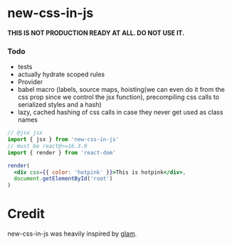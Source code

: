 # new-css-in-js

**THIS IS NOT PRODUCTION READY AT ALL. DO NOT USE IT.**

### Todo

* tests
* actually hydrate scoped rules
* Provider
* babel macro (labels, source maps, hoisting(we can even do it from the css prop since we control the jsx function), precompiling css calls to serialized styles and a hash)
* lazy, cached hashing of css calls in case they never get used as class names

```jsx
// @jsx jsx
import { jsx } from 'new-css-in-js'
// must be react@>=16.3.0
import { render } from 'react-dom'

render(
  <div css={{ color: 'hotpink' }}>This is hotpink</div>,
  document.getElementById('root')
)
```

# Credit

new-css-in-js was heavily inspired by [glam](https://github.com/threepointone/glam).
